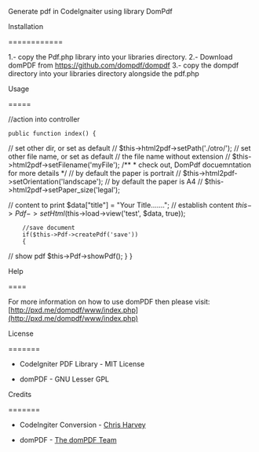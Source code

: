 Generate pdf in CodeIgnaiter using library DomPdf

Installation

============

1.- copy the Pdf.php library into your libraries directory.
2.- Download domPDF from https://github.com/dompdf/dompdf
3.- copy the dompdf directory into your libraries directory alongside the pdf.php

Usage

=====

//action into controller

    public function index() {
//        set other dir, or set as default
//        $this->html2pdf->setPath('./otro/');
//        set other file name, or set as default
//        the file name without extension
//        $this->html2pdf->setFilename('myFile');
        /**
         * check out, DomPdf docuemntation for more details
         */
//        by default the paper is portrait
//        $this->html2pdf->setOrientation('landscape');
//        by default the paper is A4
//        $this->html2pdf->setPaper_size('legal');
        
//        content to print 
        $data["title"] = "Your Title.......";
//        establish content
        $this->Pdf->setHtml($this->load->view('test', $data, true));
        
        //save document
        if($this->Pdf->createPdf('save')) 
        {
//            show pdf
            $this->Pdf->showPdf();
        }
    }

Help

====

For more information on how to use domPDF then please visit: [http://pxd.me/dompdf/www/index.php](http://pxd.me/dompdf/www/index.php)



License

=======

* CodeIgniter PDF Library - MIT License

* domPDF - GNU Lesser GPL


Credits

=======

* CodeIngiter Conversion - [Chris Harvey](http://www.chrisnharvey.com)

* domPDF - [The domPDF Team](http://pxd.me/dompdf/www/index.php)
